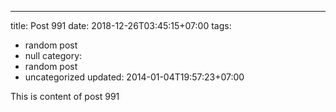 ---
title: Post 991
date: 2018-12-26T03:45:15+07:00
tags:
  - random post
  - null
category:
  - random post
  - uncategorized
updated: 2014-01-04T19:57:23+07:00

This is content of post 991